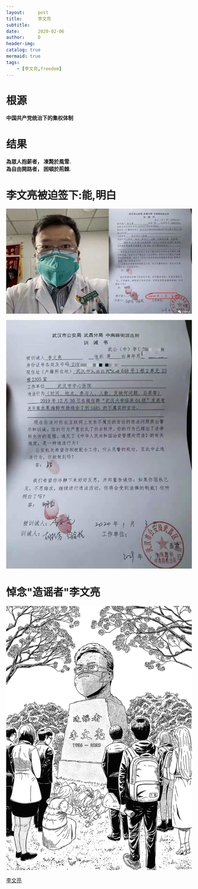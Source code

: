```yaml
---
layout:     post
title:      李文亮
subtitle:
date:       2020-02-06
author:     D
header-img: 
catalog: true
mermaid: true
tags:
    - [李文亮,freedom]
---
```


# 根源
**中国共产党统治下的集权体制**<br>

# 结果
**為眾人抱薪者， 凍斃於風雪.**<br>
**為自由開路者， 困頓於荊棘.**<br>

# 李文亮被迫签下:能,明白

![李文亮](/img/liwenliang-neng-mingbai.jpg)

![能,明白](/img/nengmingbai.jpg)

# 悼念"造谣者"李文亮

!["造谣者"李文亮](/img/zaoyaozhe-liwenliang.jpg)


[李文亮](https://www.youtube.com/watch?v=-40FL2QtzKM)






